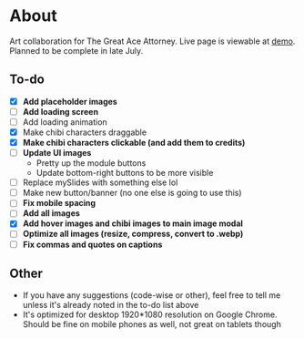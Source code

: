 # About
Art collaboration for The Great Ace Attorney. Live page is viewable at [demo](https://tgaa.milaza.art/demo). Planned to be complete in late July.

## To-do
- [x] **Add placeholder images**
- [ ] **Add loading screen**
- [ ] Add loading animation
- [x] Make chibi characters draggable
- [x] **Make chibi characters clickable (and add them to credits)**
- [ ] **Update UI images**
  - Pretty up the module buttons
  - Update bottom-right buttons to be more visible
- [ ] Replace mySlides with something else lol
- [ ] Make new button/banner (no one else is going to use this)
- [ ] **Fix mobile spacing**
- [ ] **Add all images**
- [x] **Add hover images and chibi images to main image modal**
- [ ] **Optimize all images (resize, compress, convert to .webp)**
- [ ] **Fix commas and quotes on captions**

## Other
* If you have any suggestions (code-wise or other), feel free to tell me unless it's already noted in the to-do list above
* It's optimized for desktop 1920*1080 resolution on Google Chrome. Should be fine on mobile phones as well, not great on tablets though
